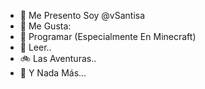 - 👋 Me Presento Soy @vSantisa
- 👀 Me Gusta:
- 🌱 Programar (Especialmente En Minecraft)
- 📖 Leer..
- 🚲 Las Aventuras.. 
- 💫 Y Nada Más...

<!---
vSantisa/vSantisa is a ✨ special ✨ repository because its `README.md` (this file) appears on your GitHub profile.
You can click the Preview link to take a look at your changes.
--->
